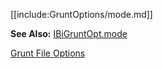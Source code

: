 [[include:GruntOptions/mode.md]]

**See Also:** [IBiGruntOpt.mode](/grunt-build-include/interfaces/_modules_interfaces_.ibigruntopt.html#mode)

[Grunt File Options](../index.html)  